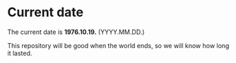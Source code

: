 # Current date

The current date is **1976.10.19.** (YYYY.MM.DD.)

This repository will be good when the world ends, so we will know how long it lasted.